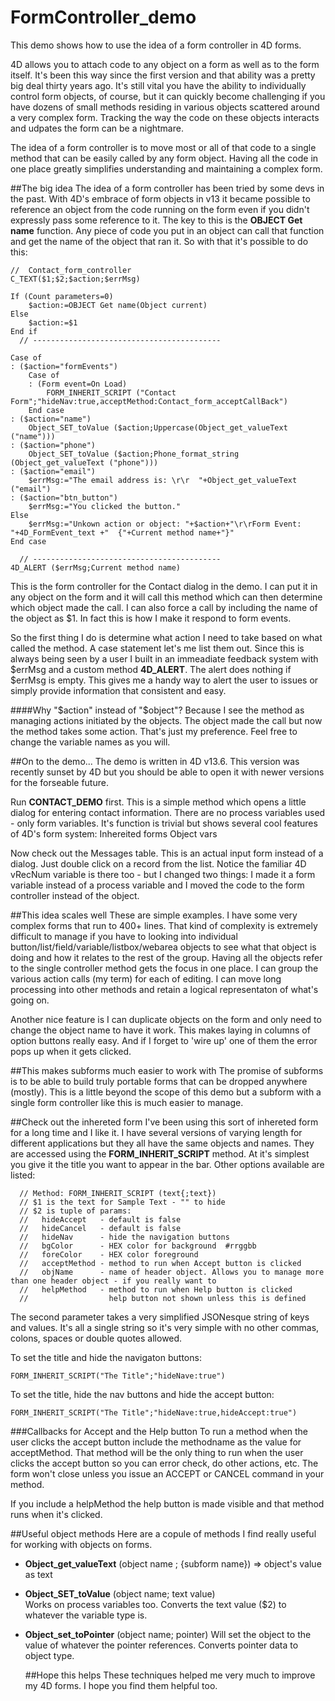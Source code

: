 # FormController_demo
This demo shows how to use the idea of a form controller in 4D forms. 

4D allows you to attach code to any object on a form as well as to the form itself. It's been this way since the first version and that ability was a pretty big deal thirty years ago. It's still vital you have the ability to individually control form objects, of course, but it can quickly become challenging if you have dozens of small methods residing in various objects scattered around a very complex form. Tracking the way the code on these objects interacts and udpates the form can be a nightmare. 

The idea of a form controller is to move most or all of that code to a single method that can be easily called by any form object. Having all the code in one place greatly simplifies understanding and maintaining a complex form. 


##The big idea
The idea of a form controller has been tried by some devs in the past. With 4D's embrace of form objects in v13 it became possible to reference an object from the code running on the form even if you didn't expressly pass some reference to it. The key to this is the **OBJECT Get name** function. Any piece of code you put in an object can call that function and get the name of the object that ran it. So with that it's possible to do this:

```
//  Contact_form_controller
C_TEXT($1;$2;$action;$errMsg)

If (Count parameters=0)
	$action:=OBJECT Get name(Object current)
Else 
	$action:=$1
End if 
  // ------------------------------------------

Case of 
: ($action="formEvents")
	Case of 
	: (Form event=On Load)
		FORM_INHERIT_SCRIPT ("Contact Form";"hideNav:true,acceptMethod:Contact_form_acceptCallBack")
	End case 
: ($action="name")
	Object_SET_toValue ($action;Uppercase(Object_get_valueText ("name")))
: ($action="phone")
	Object_SET_toValue ($action;Phone_format_string (Object_get_valueText ("phone")))
: ($action="email")
	$errMsg:="The email address is: \r\r  "+Object_get_valueText ("email")
: ($action="btn_button")
	$errMsg:="You clicked the button."
Else 
	$errMsg:="Unkown action or object: "+$action+"\r\rForm Event: "+4D_FormEvent_text +"  {"+Current method name+"}"
End case 

  // ------------------------------------------
4D_ALERT ($errMsg;Current method name)
```
This is the form controller for the Contact dialog in the demo. I can put it in any object on the form and it will call this method which can then determine which object made the call. I can also force a call by including the name of the object as $1. In fact this is how I make it respond to form events. 

So the first thing I do is determine what action I need to take based on what called the method. A case statement let's me list them out. Since this is always being seen by a user I built in an immeadiate feedback system with $errMsg and a custom method **4D_ALERT**. The alert does nothing if $errMsg is empty. This gives me a handy way to alert the user to issues or simply provide information that consistent and easy. 

####Why "$action" instead of "$object"?
Because I see the method as managing actions initiated by the objects. The object made the call but now the method takes some action. That's just my preference. Feel free to change the variable names as you will. 

##On to the demo...
The demo is written in 4D v13.6. This version was recently sunset by 4D but you should be able to open it with newer versions for the forseable future. 

Run **CONTACT_DEMO** first. This is a simple method which opens a little dialog for entering contact information. There are no process variables used - only form variables. It's function is trivial but shows several cool features of 4D's form system:
    Inhereited forms
    Object vars 
    
Now check out the Messages table. This is an actual input form instead of a dialog. Just double click on a record from the list. Notice the familiar 4D vRecNum variable is there too - but I changed two things: I made it a form variable instead of a process variable and I moved the code to the form controller instead of the object. 

##This idea scales well
These are simple examples. I have some very complex forms that run to 400+ lines. That kind of complexity is extremely difficult to manage if you have to looking into individual button/list/field/variable/listbox/webarea objects to see what that object is doing and how it relates to the rest of the group. Having all the objects refer to the single controller method gets the focus in one place. I can group the various action calls (my term) for each of editing. I can move long processing into other methods and retain a logical representaton of what's going on.

Another nice feature is I can duplicate objects on the form and only need to change the object name to have it work. This makes laying in columns of option buttons really easy. And if I forget to 'wire up' one of them the error pops up when it gets clicked.

##This makes subforms much easier to work with
The promise of subforms is to be able to build truly portable forms that can be dropped anywhere (mostly). This is a little beyond the scope of this demo but a subform with a single form controller like this is much easier to manage.

##Check out the inhereted form 
I've been using this sort of inhereted form for a long time and I like it. I have several versions of varying length for different applications but they all have the same objects and names. They are accessed using the **FORM_INHERIT_SCRIPT** method. At it's simplest you give it the title you want to appear in the bar. Other options available are listed: 
```  
  // Method: FORM_INHERIT_SCRIPT (text{;text})
  // $1 is the text for Sample Text - "" to hide
  // $2 is tuple of params:
  //   hideAccept   - default is false
  //   hideCancel   - default is false
  //   hideNav      - hide the navigation buttons
  //   bgColor      - HEX color for background  #rrggbb
  //   foreColor    - HEX color foreground
  //   acceptMethod - method to run when Accept button is clicked
  //   objName      - name of header object. Allows you to manage more than one header object - if you really want to
  //   helpMethod   - method to run when Help button is clicked
  //                  help button not shown unless this is defined
  ```
  The second parameter takes a very simplified JSONesque string of keys and values. It's all a single string so it's very simple with no other commas, colons, spaces or double quotes allowed. 

To set the title and hide the navigaton buttons: 
  ```
  FORM_INHERIT_SCRIPT("The Title";"hideNave:true") 
```
To set the title, hide the nav buttons and hide the accept button:
  ```
  FORM_INHERIT_SCRIPT("The Title";"hideNave:true,hideAccept:true") 
```
###Callbacks for Accept and the Help button
To run a method when the user clicks the accept button include the methodname as the value for acceptMethod. That method will be the only thing to run when the user clicks the accept button so you can error check, do other actions, etc. The form won't close unless you issue an ACCEPT or CANCEL command in your method. 

If you include a helpMethod the help button is made visible and that method runs when it's clicked. 

##Useful object methods
Here are a copule of methods I find really useful for working with objects on forms. 
- **Object_get_valueText** (object name ; {subform name}) => object's value as text
- **Object_SET_toValue** (object name; text value)  
    Works on process variables too. Converts the text value ($2) to whatever the variable type is. 
- **Object_set_toPointer** (object name; pointer) 
    Will set the object to the value of whatever the pointer references. Converts pointer data to object type. 
  
  ##Hope this helps
  These techniques helped me very much to improve my 4D forms. I hope you find them helpful too. 
